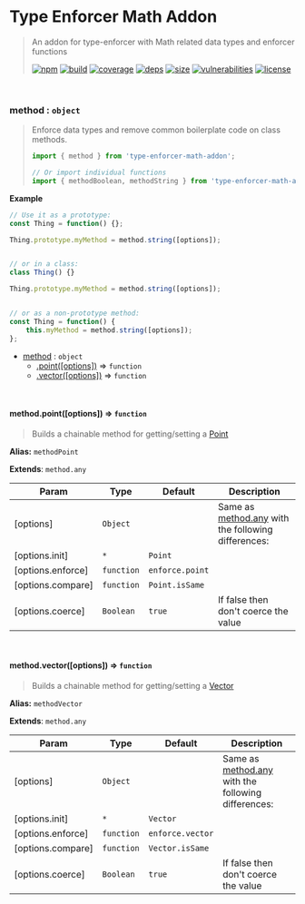 # Type Enforcer Math Addon

> An addon for type-enforcer with Math related data types and enforcer functions
>
> [![npm][npm]][npm-url]
[![build][build]][build-url]
[![coverage][coverage]][coverage-url]
[![deps][deps]][deps-url]
[![size][size]][size-url]
[![vulnerabilities][vulnerabilities]][vulnerabilities-url]
[![license][license]][license-url]


<br><a name="method"></a>

### method : <code>object</code>
> Enforce data types and remove common boilerplate code on class methods.> > ``` javascript> import { method } from 'type-enforcer-math-addon';> > // Or import individual functions> import { methodBoolean, methodString } from 'type-enforcer-math-addon';> ```

**Example**  
``` javascript// Use it as a prototype:const Thing = function() {};Thing.prototype.myMethod = method.string([options]);// or in a class:class Thing() {}Thing.prototype.myMethod = method.string([options]);// or as a non-prototype method:const Thing = function() {    this.myMethod = method.string([options]);};```

* [method](#method) : <code>object</code>
    * [.point([options])](#method.point) ⇒ <code>function</code>
    * [.vector([options])](#method.vector) ⇒ <code>function</code>


<br><a name="method.point"></a>

#### method.point([options]) ⇒ <code>function</code>
> Builds a chainable method for getting/setting a [Point](docs/Point.md)

**Alias:** `methodPoint`

**Extends**: <code>method.any</code>  

| Param | Type | Default | Description |
| --- | --- | --- | --- |
| [options] | <code>Object</code> |  | Same as [method.any](method.any) with the following differences: |
| [options.init] | <code>\*</code> | <code>Point</code> |  |
| [options.enforce] | <code>function</code> | <code>enforce.point</code> |  |
| [options.compare] | <code>function</code> | <code>Point.isSame</code> |  |
| [options.coerce] | <code>Boolean</code> | <code>true</code> | If false then don't coerce the value |


<br><a name="method.vector"></a>

#### method.vector([options]) ⇒ <code>function</code>
> Builds a chainable method for getting/setting a [Vector](docs/Vector.md)

**Alias:** `methodVector`

**Extends**: <code>method.any</code>  

| Param | Type | Default | Description |
| --- | --- | --- | --- |
| [options] | <code>Object</code> |  | Same as [method.any](method.any) with the following differences: |
| [options.init] | <code>\*</code> | <code>Vector</code> |  |
| [options.enforce] | <code>function</code> | <code>enforce.vector</code> |  |
| [options.compare] | <code>function</code> | <code>Vector.isSame</code> |  |
| [options.coerce] | <code>Boolean</code> | <code>true</code> | If false then don't coerce the value |


[npm]: https://img.shields.io/npm/v/type-enforcer-math-addon.svg
[npm-url]: https://npmjs.com/package/type-enforcer-math-addon
[build]: https://travis-ci.org/DarrenPaulWright/type-enforcer-math-addon.svg?branch&#x3D;master
[build-url]: https://travis-ci.org/DarrenPaulWright/type-enforcer-math-addon
[coverage]: https://coveralls.io/repos/github/DarrenPaulWright/type-enforcer-math-addon/badge.svg?branch&#x3D;master
[coverage-url]: https://coveralls.io/github/DarrenPaulWright/type-enforcer-math-addon?branch&#x3D;master
[deps]: https://david-dm.org/darrenpaulwright/type-enforcer-math-addon.svg
[deps-url]: https://david-dm.org/darrenpaulwright/type-enforcer-math-addon
[size]: https://packagephobia.now.sh/badge?p&#x3D;type-enforcer-math-addon
[size-url]: https://packagephobia.now.sh/result?p&#x3D;type-enforcer-math-addon
[vulnerabilities]: https://snyk.io/test/github/DarrenPaulWright/type-enforcer-math-addon/badge.svg?targetFile&#x3D;package.json
[vulnerabilities-url]: https://snyk.io/test/github/DarrenPaulWright/type-enforcer-math-addon?targetFile&#x3D;package.json
[license]: https://img.shields.io/github/license/DarrenPaulWright/type-enforcer-math-addon.svg
[license-url]: https://npmjs.com/package/type-enforcer-math-addon/LICENSE.md
